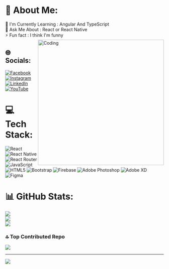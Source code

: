 # 💫 About Me:
🌱 I'm Currently Learning : Angular And TypeScript<br>💬 Ask Me About : React or React Native<br>⚡ Fun fact : I think I'm funny
<img align="right" alt="Coding" width="400" src="https://cdn.dribbble.com/users/116207..."/>


## 🌐 Socials:
[![Facebook](https://img.shields.io/badge/Facebook-%231877F2.svg?logo=Facebook&logoColor=white)](https://www.facebook.com/profile.php?id=100047813464632) [![Instagram](https://img.shields.io/badge/Instagram-%23E4405F.svg?logo=Instagram&logoColor=white)](https://instagram.com/Zaur__777) [![LinkedIn](https://img.shields.io/badge/LinkedIn-%230077B5.svg?logo=linkedin&logoColor=white)](https://www.linkedin.com/in/zauri-barbaqadze-515604266/) [![YouTube](https://img.shields.io/badge/YouTube-%23FF0000.svg?logo=YouTube&logoColor=white)](https://youtube.com/@barbaqa) 

# 💻 Tech Stack:
![React](https://img.shields.io/badge/react-%2320232a.svg?style=for-the-badge&logo=react&logoColor=%2361DAFB) ![React Native](https://img.shields.io/badge/react_native-%2320232a.svg?style=for-the-badge&logo=react&logoColor=%2361DAFB) ![React Router](https://img.shields.io/badge/React_Router-CA4245?style=for-the-badge&logo=react-router&logoColor=white) ![JavaScript](https://img.shields.io/badge/javascript-%23323330.svg?style=for-the-badge&logo=javascript&logoColor=%23F7DF1E) ![HTML5](https://img.shields.io/badge/html5-%23E34F26.svg?style=for-the-badge&logo=html5&logoColor=white) ![Bootstrap](https://img.shields.io/badge/bootstrap-%23563D7C.svg?style=for-the-badge&logo=bootstrap&logoColor=white) ![Firebase](https://img.shields.io/badge/firebase-%23039BE5.svg?style=for-the-badge&logo=firebase) ![Adobe Photoshop](https://img.shields.io/badge/adobephotoshop-%2331A8FF.svg?style=for-the-badge&logo=adobephotoshop&logoColor=white) ![Adobe XD](https://img.shields.io/badge/Adobe%20XD-470137?style=for-the-badge&logo=Adobe%20XD&logoColor=#FF61F6) 	![Figma](https://img.shields.io/badge/figma-%23F24E1E.svg?style=for-the-badge&logo=figma&logoColor=white)
# 📊 GitHub Stats:
![](https://github-readme-stats.vercel.app/api?username=B4RBAQADZE&theme=dark&hide_border=true&include_all_commits=false&count_private=false)<br/>
![](https://github-readme-streak-stats.herokuapp.com/?user=B4RBAQADZE&theme=dark&hide_border=true)<br/>
![](https://github-readme-stats.vercel.app/api/top-langs/?username=B4RBAQADZE&theme=dark&hide_border=true&include_all_commits=false&count_private=false&layout=compact)

### 🔝 Top Contributed Repo
![](https://github-contributor-stats.vercel.app/api?username=B4RBAQADZE&limit=5&theme=dark&combine_all_yearly_contributions=true)

---
[![](https://visitcount.itsvg.in/api?id=B4RBAQADZE&icon=2&color=0)](https://visitcount.itsvg.in)
